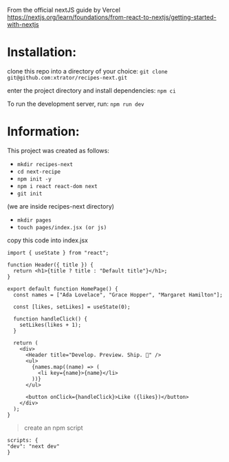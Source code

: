 From the official nextJS guide by Vercel
https://nextjs.org/learn/foundations/from-react-to-nextjs/getting-started-with-nextjs

# Installation:
clone this repo into a directory of your choice:
`git clone git@github.com:xtrator/recipes-next.git`

enter the project directory and install dependencies:
`npm ci`

To run the development server, run:
`npm run dev`

# Information:
This project was created as follows:

- `mkdir recipes-next`
- `cd next-recipe`
- `npm init -y`
- `npm i react react-dom next`
- `git init`

(we are inside recipes-next directory)

- `mkdir pages`
- `touch pages/index.jsx (or js)`

copy this code into index.jsx

```
import { useState } from "react";

function Header({ title }) {
  return <h1>{title ? title : "Default title"}</h1>;
}

export default function HomePage() {
  const names = ["Ada Lovelace", "Grace Hopper", "Margaret Hamilton"];

  const [likes, setLikes] = useState(0);

  function handleClick() {
    setLikes(likes + 1);
  }

  return (
    <div>
      <Header title="Develop. Preview. Ship. 🚀" />
      <ul>
        {names.map((name) => (
          <li key={name}>{name}</li>
        ))}
      </ul>

      <button onClick={handleClick}>Like ({likes})</button>
    </div>
  );
}
```

> create an npm script

```
scripts: {
"dev": "next dev"
}
```
